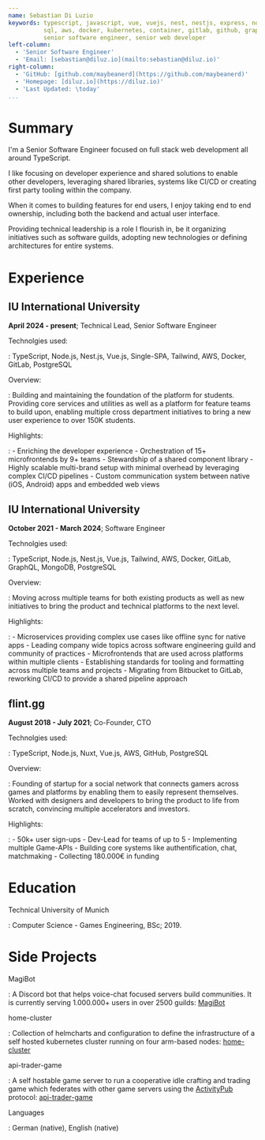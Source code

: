 ```yaml
---
name: Sebastian Di Luzio
keywords: typescript, javascript, vue, vuejs, nest, nestjs, express, node, nodejs, fastify, npm, postgresql,
          sql, aws, docker, kubernetes, container, gitlab, github, graphql, tailwind, api, testing, architecture,
          senior software engineer, senior web developer
left-column:
  - 'Senior Software Engineer'
  - 'Email: [sebastian@diluz.io](mailto:sebastian@diluz.io)'
right-column:
  - 'GitHub: [github.com/maybeanerd](https://github.com/maybeanerd)'
  - 'Homepage: [diluz.io](https://diluz.io)'
  - 'Last Updated: \today'
...
```


# Summary

I'm a Senior Software Engineer focused on full stack web development all around TypeScript.

I like focusing on developer experience and shared solutions to enable other developers, leveraging shared libraries, systems like CI/CD or creating first party tooling within the company.

When it comes to building features for end users, I enjoy taking end to end ownership, including both the backend and actual user interface.

Providing technical leadership is a role I flourish in, be it organizing initiatives such as software guilds, adopting new technologies or defining architectures for entire systems.


# Experience


## IU International University

**April 2024 - present**; Technical Lead, Senior Software Engineer

Technolgies used:

: TypeScript, Node.js, Nest.js, Vue.js, Single-SPA, Tailwind, AWS, Docker, GitLab, PostgreSQL

Overview:

:  Building and maintaining the foundation of the platform for students. Providing core services and utilities as well as a platform for feature teams to build upon, enabling multiple cross department initiatives to bring a new user experience to over 150K students.

Highlights:

:   - Enriching the developer experience
    - Orchestration of 15+ microfrontends by 9+ teams
    - Stewardship of a shared component library
    - Highly scalable multi-brand setup with minimal overhead by leveraging complex CI/CD pipelines
    - Custom communication system between native (iOS, Android) apps and embedded web views


## IU International University

**October 2021 - March 2024**; Software Engineer

Technolgies used:

: TypeScript, Node.js, Nest.js, Vue.js, Tailwind, AWS, Docker, GitLab, GraphQL, MongoDB, PostgreSQL

Overview:

:  Moving across multiple teams for both existing products as well as new initiatives to bring the product and technical platforms to the next level.

Highlights:

:   - Microservices providing complex use cases like offline sync for native apps
    - Leading company wide topics across software engineering guild and community of practices
    - Microfrontends that are used across platforms within multiple clients
    - Establishing standards for tooling and formatting across multiple teams and projects
    - Migrating from Bitbucket to GitLab, reworking CI/CD to provide a shared pipeline approach

## flint.gg

**August 2018 - July 2021**; Co-Founder, CTO

Technolgies used:

: TypeScript, Node.js, Nuxt, Vue.js, AWS, GitHub, PostgreSQL

Overview:

:   Founding of startup for a social network that connects gamers across games and platforms by enabling them to easily represent themselves. Worked with designers and developers to bring the product to life from scratch, convincing multiple accelerators and investors.
    

Highlights:

:   - 50k+ user sign-ups
    - Dev-Lead for teams of up to 5
    - Implementing multiple Game-APIs
    - Building core systems like authentification, chat, matchmaking
    - Collecting 180.000€ in funding


# Education

Technical University of Munich

:   Computer Science - Games Engineering, BSc; 2019.

# Side Projects

MagiBot

 : A Discord bot that helps voice-chat focused servers build communities.
   It is currently serving 1.000.000+ users in over 2500 guilds:
   [MagiBot](https://github.com/maybeanerd/MagiBot)

home-cluster

 : Collection of helmcharts and configuration to define the infrastructure
   of a self hosted kubernetes cluster running on four arm-based nodes:
   [home-cluster](https://github.com/maybeanerd/home-cluster)

api-trader-game

 : A self hostable game server to run a cooperative idle crafting and trading game which
   federates with other game servers using the [ActivityPub](https://www.w3.org/TR/activitypub/) protocol: [api-trader-game](https://github.com/maybeanerd/selfhosted-api-trader-game)



Languages

: German (native), English (native)
